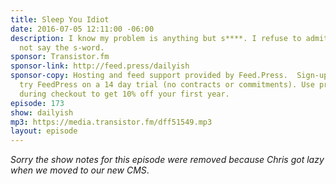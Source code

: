 ```yaml
---
title: Sleep You Idiot
date: 2016-07-05 12:11:00 -06:00
description: I know my problem is anything but s****. I refuse to admit it. I will
  not say the s-word.
sponsor: Transistor.fm
sponsor-link: http://feed.press/dailyish
sponsor-copy: Hosting and feed support provided by Feed.Press.  Sign-up today and
  try FeedPress on a 14 day trial (no contracts or commitments). Use promo code "dailyish"
  during checkout to get 10% off your first year.
episode: 173
show: dailyish
mp3: https://media.transistor.fm/dff51549.mp3
layout: episode
---
```


<em>Sorry the show notes for this episode were removed because Chris got lazy when we moved to our new CMS</em>.
